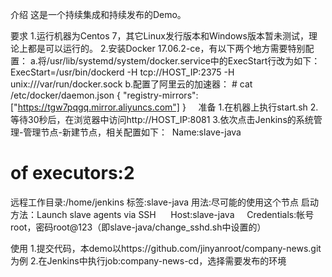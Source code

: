 介绍
这是一个持续集成和持续发布的Demo。

要求
1.运行机器为Centos 7，其它Linux发行版本和Windows版本暂未测试，理论上都是可以运行的。
2.安装Docker 17.06.2-ce，有以下两个地方需要特别配置：
  a.将/usr/lib/systemd/system/docker.service中的ExecStart行改为如下：
    ExecStart=/usr/bin/dockerd -H tcp://HOST_IP:2375 -H unix:///var/run/docker.sock
  b.配置了阿里云的加速器：
    # cat /etc/docker/daemon.json
    {
        "registry-mirrors": ["https://tgw7pqgq.mirror.aliyuncs.com"]
    }
    
准备
1.在机器上执行start.sh
2.等待30秒后，在浏览器中访问http://HOST_IP:8081
3.依次点击Jenkins的系统管理-管理节点-新建节点，相关配置如下：
  Name:slave-java
  # of executors:2
  远程工作目录:/home/jenkins
  标签:slave-java
  用法:尽可能的使用这个节点
  启动方法：Launch slave agents via SSH
      Host:slave-java
      Credentials:帐号root，密码root@123（即slave-java/change_sshd.sh中设置的）
  
使用
1.提交代码，本demo以https://github.com/jinyanroot/company-news.git为例
2.在Jenkins中执行job:company-news-cd，选择需要发布的环境
